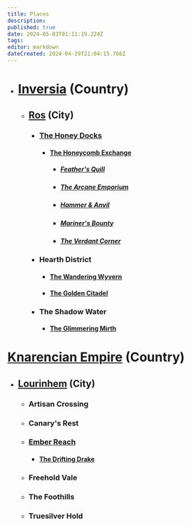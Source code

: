 ```yaml
---
title: Places
description: 
published: true
date: 2024-05-03T01:11:19.224Z
tags: 
editor: markdown
dateCreated: 2024-04-29T21:04:15.766Z
---
```


- # [Inversia](/Places/Inversia) (Country)
  -   ## [Ros](/Places/Inversia/Ros) (City)
       - ### [The Honey Docks](/Places/Inversia/Ros/TheHoneyDocks)
           - #### [The Honeycomb Exchange](/Places/Inversia/Ros/TheHoneyDocks/TheHoneycombExchange)
               - ##### [Feather's Quill](/Places/Inversia/Ros/TheHoneyDocks/TheHoneycombExchange/FeathersQuill)
               - ##### [The Arcane Emporium](/Places/Inversia/Ros/TheHoneyDocks/TheHoneycombExchange/TheArcaneEmporium)
               - ##### [Hammer & Anvil](/Places/Inversia/Ros/TheHoneyDocks/TheHoneycombExchange/HammerAnvil)
               - ##### [Mariner's Bounty](/Places/Inversia/Ros/TheHoneyDocks/TheHoneycombExchange/MarinersBounty)
               - ##### [The Verdant Corner](/Places/Inversia/Ros/TheHoneyDocks/TheHoneycombExchange/TheVerdantCorner)
       - ### Hearth District    
           - #### [The Wandering Wyvern](/Places/Inversia/Ros/TheHearthDistrict/TheWanderingWyvern)
           - #### [The Golden Citadel](/Places/Inversia/Ros/TheGoldenCitadel)
       - ### The Shadow Water
           - #### [The Glimmering Mirth](/Places/Inversia/Ros/TheShadowWater/TheGlimmeringMirth)

# [Knarencian Empire](/Places/KnarencianEmpire) (Country)
- ## [Lourinhem](/Places/KnarencianEmpire/Lourinhem) (City)
  - ### Artisan Crossing
  - ### Canary's Rest
  - ### [Ember Reach](/Places/KnarencianEmpire/Lourinhem/EmberReach)
    - #### [The Drifting Drake](/Places/KnarencianEmpire/Lourinhem/EmberReach/TheDriftingDrake)
  - ### Freehold Vale
  - ### The Foothills
  - ### Truesilver Hold